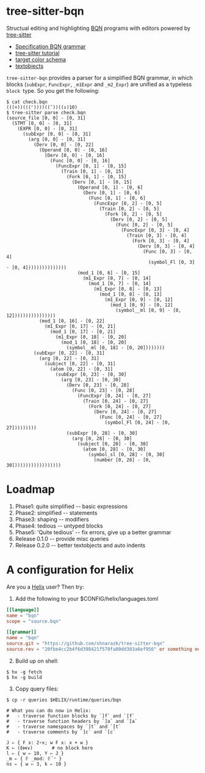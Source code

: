 # tree-sitter-bqn
Structual editing and highlighting [BQN](https://mlochbaum.github.io/BQN) programs with editors powered by [tree-sitter](https://tree-sitter.github.io/)

- [Specification BQN grammar](https://mlochbaum.github.io/BQN/spec/grammar.html)
- [tree-sitter tutorial](https://tree-sitter.github.io/tree-sitter/creating-parsers)
- [target color schema](https://github.com/helix-editor/helix/blob/53f47bc47771c94dab51626ca025be28e62eba0c/runtime/themes/solarized_light.toml#L1-L23)
- [textobjects](https://docs.helix-editor.com/guides/textobject.html)

`tree-sitter-bqn` provides a parser for a simplified BQN grammar, in which blocks (`subExpr`, `FuncExpr`, `_m1Expr` and `_m2_Expr`) are unified as a typeless `block `type.
So you get the following:

```
$ cat check.bqn
(((+))(((⌜))))((˜))((↕)10)
$ tree-sitter parse check.bqn
(source_file [0, 0] - [0, 31]
  (STMT [0, 0] - [0, 31]
    (EXPR [0, 0] - [0, 31]
      (subExpr [0, 0] - [0, 31]
        (arg [0, 0] - [0, 31]
          (Derv [0, 0] - [0, 22]
            (Operand [0, 0] - [0, 16]
              (Derv [0, 0] - [0, 16]
                (Func [0, 0] - [0, 16]
                  (FuncExpr [0, 1] - [0, 15]
                    (Train [0, 1] - [0, 15]
                      (Fork [0, 1] - [0, 15]
                        (Derv [0, 1] - [0, 15]
                          (Operand [0, 1] - [0, 6]
                            (Derv [0, 1] - [0, 6]
                              (Func [0, 1] - [0, 6]
                                (FuncExpr [0, 2] - [0, 5]
                                  (Train [0, 2] - [0, 5]
                                    (Fork [0, 2] - [0, 5]
                                      (Derv [0, 2] - [0, 5]
                                        (Func [0, 2] - [0, 5]
                                          (FuncExpr [0, 3] - [0, 4]
                                            (Train [0, 3] - [0, 4]
                                              (Fork [0, 3] - [0, 4]
                                                (Derv [0, 3] - [0, 4]
                                                  (Func [0, 3] - [0, 4]
                                                    (symbol_Fl [0, 3] - [0, 4]))))))))))))))
                          (mod_1 [0, 6] - [0, 15]
                            (m1_Expr [0, 7] - [0, 14]
                              (mod_1 [0, 7] - [0, 14]
                                (m1_Expr [0, 8] - [0, 13]
                                  (mod_1 [0, 8] - [0, 13]
                                    (m1_Expr [0, 9] - [0, 12]
                                      (mod_1 [0, 9] - [0, 12]
                                        (symbol__ml [0, 9] - [0, 12])))))))))))))))
            (mod_1 [0, 16] - [0, 22]
              (m1_Expr [0, 17] - [0, 21]
                (mod_1 [0, 17] - [0, 21]
                  (m1_Expr [0, 18] - [0, 20]
                    (mod_1 [0, 18] - [0, 20]
                      (symbol__ml [0, 18] - [0, 20])))))))
          (subExpr [0, 22] - [0, 31]
            (arg [0, 22] - [0, 31]
              (subject [0, 22] - [0, 31]
                (atom [0, 22] - [0, 31]
                  (subExpr [0, 23] - [0, 30]
                    (arg [0, 23] - [0, 30]
                      (Derv [0, 23] - [0, 28]
                        (Func [0, 23] - [0, 28]
                          (FuncExpr [0, 24] - [0, 27]
                            (Train [0, 24] - [0, 27]
                              (Fork [0, 24] - [0, 27]
                                (Derv [0, 24] - [0, 27]
                                  (Func [0, 24] - [0, 27]
                                    (symbol_Fl [0, 24] - [0, 27]))))))))
                      (subExpr [0, 28] - [0, 30]
                        (arg [0, 28] - [0, 30]
                          (subject [0, 28] - [0, 30]
                            (atom [0, 28] - [0, 30]
                              (symbol_sl [0, 28] - [0, 30]
                                (number [0, 28] - [0, 30])))))))))))))))))
```

# Loadmap

1. Phase1: quite simplified -- basic expressions
2. Phase2: simplified -- statements
3. Phase3: shaping -- modifiers
4. Phase4: tedious -- untyped blocks
5. Phase5: 'Quite tedious' -- fix errors, give up a better grammar
6. Release 0.1.0 -- provide misc queries
7. Release 0.2.0 -- better textobjects and auto indents

# A configuration for Helix

Are you a [Helix](https://helix-editor.com/) user? Then try:

1. Add the following to your $CONFIG/helix/languages.toml

```toml
[[language]]
name = "bqn"
scope = "source.bqn"

[[grammar]]
name = "bqn"
source.git = "https://github.com/shnarazk/tree-sitter-bqn"
source.rev = "20fbe4cc2b4f6d398421f570fa80dd383a6ef956" or something new
```

2. Build up on shell:

```
$ hx -g fetch
$ hx -g build
```

3. Copy query files:

```
$ cp -r queries $HELIX/runtime/queries/bqn
```

```apl
# What you can do now in Helix:
#   - traverse function blocks by `]f` and `[f`
#   - traverse function headers by `]a` and `[a`
#   - traverse namespaces by `]t` and `[t`
#   - traverse comments by `]c` and `[c`

J ⇐ { F x: 2⋆x; w F x: x + w }
K ← (⌽⋈∨)       # no block here
l ⇐ { w ⇐ 10, Y ⇐ J }
_m ⇐ { 𝔽 _mod: 𝔽´⁼ }
ns ⇐ { w ⇐ 3, k ⇐ 10 }
```
